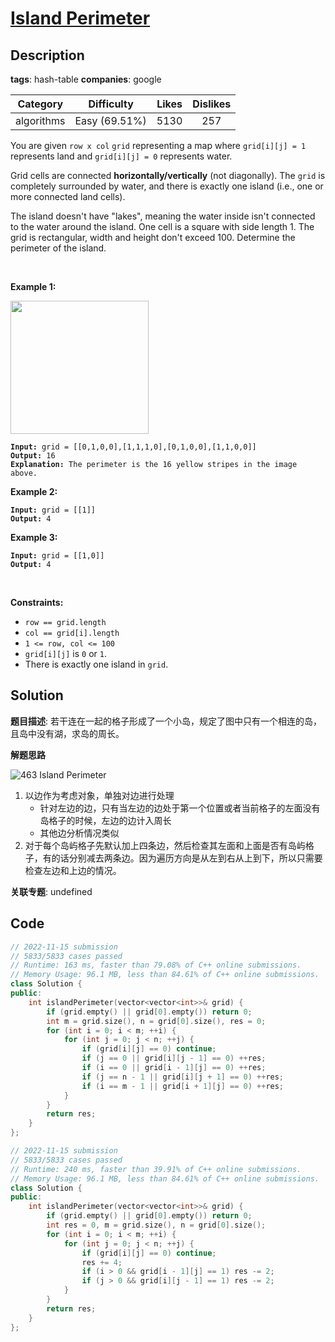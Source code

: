 # [Island Perimeter](https://leetcode.com/problems/island-perimeter/description/)

## Description

**tags**: hash-table
**companies**: google

|  Category  |  Difficulty   | Likes | Dislikes |
| :--------: | :-----------: | :---: | :------: |
| algorithms | Easy (69.51%) | 5130  |   257    |

<p>You are given <code>row x col</code> <code>grid</code> representing a map where <code>grid[i][j] = 1</code> represents&nbsp;land and <code>grid[i][j] = 0</code> represents water.</p>

<p>Grid cells are connected <strong>horizontally/vertically</strong> (not diagonally). The <code>grid</code> is completely surrounded by water, and there is exactly one island (i.e., one or more connected land cells).</p>

<p>The island doesn&#39;t have &quot;lakes&quot;, meaning the water inside isn&#39;t connected to the water around the island. One cell is a square with side length 1. The grid is rectangular, width and height don&#39;t exceed 100. Determine the perimeter of the island.</p>

<p>&nbsp;</p>
<p><strong class="example">Example 1:</strong></p>
<img src="https://assets.leetcode.com/uploads/2018/10/12/island.png" style="width: 221px; height: 213px;" />
<pre><code><strong>Input:</strong> grid = [[0,1,0,0],[1,1,1,0],[0,1,0,0],[1,1,0,0]]
<strong>Output:</strong> 16
<strong>Explanation:</strong> The perimeter is the 16 yellow stripes in the image above.</code></pre>

<p><strong class="example">Example 2:</strong></p>

<pre><code><strong>Input:</strong> grid = [[1]]
<strong>Output:</strong> 4</code></pre>

<p><strong class="example">Example 3:</strong></p>

<pre><code><strong>Input:</strong> grid = [[1,0]]
<strong>Output:</strong> 4</code></pre>

<p>&nbsp;</p>
<p><strong>Constraints:</strong></p>

<ul>
  <li><code>row == grid.length</code></li>
  <li><code>col == grid[i].length</code></li>
  <li><code>1 &lt;= row, col &lt;= 100</code></li>
  <li><code>grid[i][j]</code> is <code>0</code> or <code>1</code>.</li>
  <li>There is exactly one island in <code>grid</code>.</li>
</ul>

## Solution

**题目描述**: 若干连在一起的格子形成了一个小岛，规定了图中只有一个相连的岛，且岛中没有湖，求岛的周长。

**解题思路**

![463 Island Perimeter](https://gitlab.com/convexwf/convex-resource/-/raw/master/convex-notes/leetcode-463_Island_Perimeter.png)

1. 以边作为考虑对象，单独对边进行处理
   - 针对左边的边，只有当左边的边处于第一个位置或者当前格子的左面没有岛格子的时候，左边的边计入周长
   - 其他边分析情况类似
2. 对于每个岛屿格子先默认加上四条边，然后检查其左面和上面是否有岛屿格子，有的话分别减去两条边。因为遍历方向是从左到右从上到下，所以只需要检查左边和上边的情况。

**关联专题**: undefined

## Code

```cpp
// 2022-11-15 submission
// 5833/5833 cases passed
// Runtime: 163 ms, faster than 79.08% of C++ online submissions.
// Memory Usage: 96.1 MB, less than 84.61% of C++ online submissions.
class Solution {
public:
    int islandPerimeter(vector<vector<int>>& grid) {
        if (grid.empty() || grid[0].empty()) return 0;
        int m = grid.size(), n = grid[0].size(), res = 0;
        for (int i = 0; i < m; ++i) {
            for (int j = 0; j < n; ++j) {
                if (grid[i][j] == 0) continue;
                if (j == 0 || grid[i][j - 1] == 0) ++res;
                if (i == 0 || grid[i - 1][j] == 0) ++res;
                if (j == n - 1 || grid[i][j + 1] == 0) ++res;
                if (i == m - 1 || grid[i + 1][j] == 0) ++res;
            }
        }
        return res;
    }
};
```

```cpp
// 2022-11-15 submission
// 5833/5833 cases passed
// Runtime: 240 ms, faster than 39.91% of C++ online submissions.
// Memory Usage: 96.1 MB, less than 84.61% of C++ online submissions.
class Solution {
public:
    int islandPerimeter(vector<vector<int>>& grid) {
        if (grid.empty() || grid[0].empty()) return 0;
        int res = 0, m = grid.size(), n = grid[0].size();
        for (int i = 0; i < m; ++i) {
            for (int j = 0; j < n; ++j) {
                if (grid[i][j] == 0) continue;
                res += 4;
                if (i > 0 && grid[i - 1][j] == 1) res -= 2;
                if (j > 0 && grid[i][j - 1] == 1) res -= 2;
            }
        }
        return res;
    }
};
```
